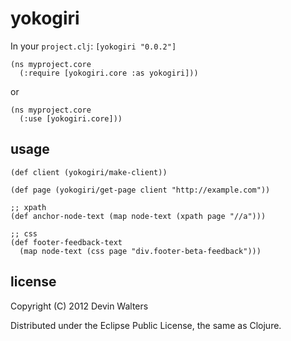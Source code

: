 # yokogiri

In your `project.clj`: `[yokogiri "0.0.2"]`

    (ns myproject.core
	  (:require [yokogiri.core :as yokogiri]))

or

	(ns myproject.core
	  (:use [yokogiri.core]))


## usage

    (def client (yokogiri/make-client))
	
	(def page (yokogiri/get-page client "http://example.com"))
	
	;; xpath
	(def anchor-node-text (map node-text (xpath page "//a")))
	
	;; css
	(def footer-feedback-text
	  (map node-text (css page "div.footer-beta-feedback")))

## license

Copyright (C) 2012 Devin Walters

Distributed under the Eclipse Public License, the same as Clojure.
